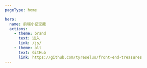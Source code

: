 ```yaml
---
pageType: home

hero:
  name: 前端小记宝藏
  actions:
    - theme: brand
      text: 进入
      link: /js/
    - theme: alt
      text: GitHub
      link: https://github.com/tyreseluo/front-end-treasures
---
```

